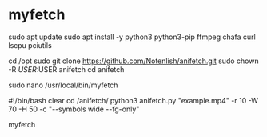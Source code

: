 # myfetch

sudo apt update
sudo apt install -y python3 python3-pip ffmpeg chafa curl lscpu pciutils

cd /opt
sudo git clone https://github.com/Notenlish/anifetch.git
sudo chown -R $USER:$USER anifetch
cd anifetch

sudo nano /usr/local/bin/myfetch


#!/bin/bash
clear
cd /anifetch/
python3 anifetch.py "example.mp4" -r 10 -W 70 -H 50 -c "--symbols wide --fg-only"


myfetch